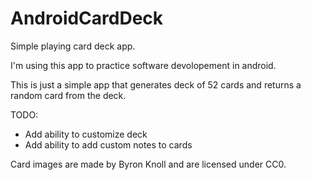 # AndroidCardDeck
Simple playing card deck app.

I'm using this app to practice software devolopement in android.

This is just a simple app that generates deck of 52 cards and returns a random card from the deck.

TODO:
- Add ability to customize deck
- Add ability to add custom notes to cards

Card images are made by Byron Knoll and are licensed under CC0.
 